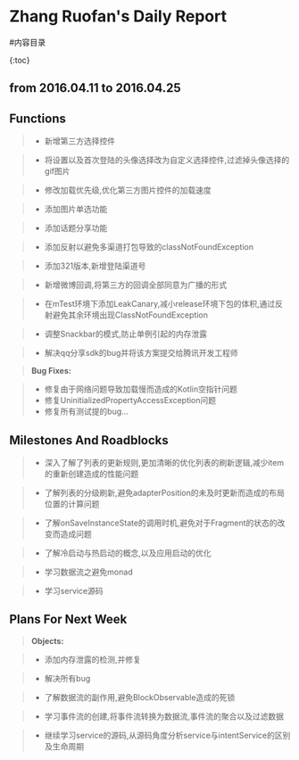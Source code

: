 <meta http-equiv="Content-Type" content="text/html; charset=utf-8">

Zhang Ruofan's Daily Report
===================

#内容目录

{:toc}


from 2016.04.11 to 2016.04.25
---------------------------------

## <i class="icon-pencil"></i>Functions

> - 新增第三方选择控件

> - 将设置以及首次登陆的头像选择改为自定义选择控件,过滤掉头像选择的gif图片

> - 修改加载优先级,优化第三方图片控件的加载速度

> - 添加图片单选功能

> - 添加话题分享功能

> - 添加反射以避免多渠道打包导致的classNotFoundException

> - 添加321版本,新增登陆渠道号

> - 新增微博回调,将第三方的回调全部同意为广播的形式

> - 在mTest环境下添加LeakCanary,减小release环境下包的体积,通过反射避免其余环境出现ClassNotFoundException

> - 调整Snackbar的模式,防止单例引起的内存泄露

> - 解决qq分享sdk的bug并将该方案提交给腾讯开发工程师


> **Bug Fixes:**

> - 修复由于网络问题导致加载慢而造成的Kotlin空指针问题
> - 修复UninitializedPropertyAccessException问题
> - 修复所有测试提的bug...


## <i class="icon-pencil"></i>Milestones And Roadblocks

> - 深入了解了列表的更新规则,更加清晰的优化列表的刷新逻辑,减少item的重新创建造成的性能问题

> - 了解列表的分级刷新,避免adapterPosition的未及时更新而造成的布局位置的计算问题

> - 了解onSaveInstanceState的调用时机,避免对于Fragment的状态的改变而造成问题

> - 了解冷启动与热启动的概念,以及应用启动的优化

> - 学习数据流之避免monad

> - 学习service源码

## <i class="icon-pencil"></i>Plans For Next Week

> **Objects:**

> - 添加内存泄露的检测,并修复

> - 解决所有bug

> - 了解数据流的副作用,避免BlockObservable造成的死锁

> - 学习事件流的创建,将事件流转换为数据流,事件流的聚合以及过滤数据

> - 继续学习service的源码,从源码角度分析service与intentService的区别及生命周期



